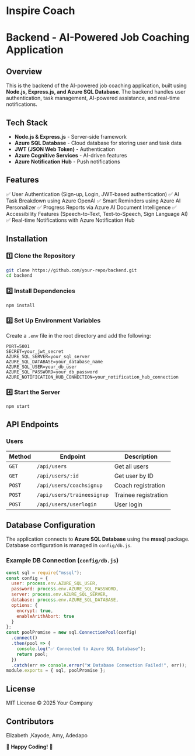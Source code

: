 # Inspire Coach 

# Backend - AI-Powered Job Coaching Application

## Overview
This is the backend of the AI-powered job coaching application, built using **Node.js, Express.js, and Azure SQL Database**. The backend handles user authentication, task management, AI-powered assistance, and real-time notifications.

## Tech Stack
- **Node.js & Express.js** - Server-side framework
- **Azure SQL Database** - Cloud database for storing user and task data
- **JWT (JSON Web Token)** - Authentication
- **Azure Cognitive Services** - AI-driven features
- **Azure Notification Hub** - Push notifications

## Features
✅ User Authentication (Sign-up, Login, JWT-based authentication)
✅ AI Task Breakdown using Azure OpenAI
✅ Smart Reminders using Azure AI Personalizer
✅ Progress Reports via Azure AI Document Intelligence
✅ Accessibility Features (Speech-to-Text, Text-to-Speech, Sign Language AI)
✅ Real-time Notifications with Azure Notification Hub

## Installation

### 1️⃣ Clone the Repository
```sh
git clone https://github.com/your-repo/backend.git
cd backend
```

### 2️⃣ Install Dependencies
```sh
npm install
```

### 3️⃣ Set Up Environment Variables
Create a `.env` file in the root directory and add the following:
```
PORT=5001
SECRET=your_jwt_secret
AZURE_SQL_SERVER=your_sql_server
AZURE_SQL_DATABASE=your_database_name
AZURE_SQL_USER=your_db_user
AZURE_SQL_PASSWORD=your_db_password
AZURE_NOTIFICATION_HUB_CONNECTION=your_notification_hub_connection
```

### 4️⃣ Start the Server
```sh
npm start
```

## API Endpoints

### Users
| Method | Endpoint | Description |
|--------|-------------|----------------|
| `GET` | `/api/users` | Get all users |
| `GET` | `/api/users/:id` | Get user by ID |
| `POST` | `/api/users/coachsignup` | Coach registration |
| `POST` | `/api/users/traineesignup` | Trainee registration |
| `POST` | `/api/users/userlogin` | User login |

## Database Configuration
The application connects to **Azure SQL Database** using the **mssql** package. Database configuration is managed in `config/db.js`.

### Example DB Connection (`config/db.js`)
```js
const sql = require("mssql");
const config = {
  user: process.env.AZURE_SQL_USER,
  password: process.env.AZURE_SQL_PASSWORD,
  server: process.env.AZURE_SQL_SERVER,
  database: process.env.AZURE_SQL_DATABASE,
  options: {
    encrypt: true,
    enableArithAbort: true
  }
};
const poolPromise = new sql.ConnectionPool(config)
  .connect()
  .then(pool => {
    console.log("✅ Connected to Azure SQL Database");
    return pool;
  })
  .catch(err => console.error("❌ Database Connection Failed!", err));
module.exports = { sql, poolPromise };
```

## License
MIT License © 2025 Your Company

## Contributors
Elizabeth ,Kayode, Amy, Adedapo

🚀 **Happy Coding!** 🚀
